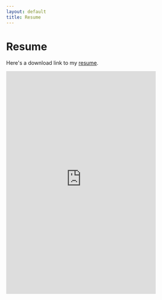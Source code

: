 ```yaml
---
layout: default
title: Resume
---
```


<style>
  .resume embed {
    width: 80%;
    height: 600px;
  }
</style>

<div class="resume">
  <h1>Resume</h1>

  <p>Here's a download link to my <a
      href="https://snapfast.github.io/cv_rahul_bali_main.pdf"
      target="_blank">resume</a>.</p>
  
  <!-- show the resume pdf here -->

  <embed src="https://snapfast.github.io/cv_rahul_bali_main.pdf" width="100%" height="500px"
  type="application/pdf" />

</div>

